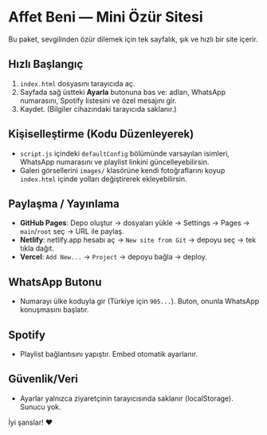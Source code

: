 # Affet Beni — Mini Özür Sitesi

Bu paket, sevgilinden özür dilemek için tek sayfalık, şık ve hızlı bir site içerir.

## Hızlı Başlangıç
1. `index.html` dosyasını tarayıcıda aç.
2. Sayfada sağ üstteki **Ayarla** butonuna bas ve: adları, WhatsApp numarasını, Spotify listesini ve özel mesajını gir.
3. Kaydet. (Bilgiler cihazındaki tarayıcıda saklanır.)

## Kişiselleştirme (Kodu Düzenleyerek)
- `script.js` içindeki `defaultConfig` bölümünde varsayılan isimleri, WhatsApp numarasını ve playlist linkini güncelleyebilirsin.
- Galeri görsellerini `images/` klasörüne kendi fotoğraflarını koyup `index.html` içinde yolları değiştirerek ekleyebilirsin.

## Paylaşma / Yayınlama
- **GitHub Pages**: Depo oluştur → dosyaları yükle → Settings → Pages → `main`/`root` seç → URL ile paylaş.
- **Netlify**: netlify.app hesabı aç → `New site from Git` → depoyu seç → tek tıkla dağıt.
- **Vercel**: `Add New...` → `Project` → depoyu bağla → deploy.

## WhatsApp Butonu
- Numarayı ülke koduyla gir (Türkiye için `905...`). Buton, onunla WhatsApp konuşmasını başlatır.

## Spotify
- Playlist bağlantısını yapıştır. Embed otomatik ayarlanır.

## Güvenlik/Veri
- Ayarlar yalnızca ziyaretçinin tarayıcısında saklanır (localStorage). Sunucu yok.

İyi şanslar! ❤️
